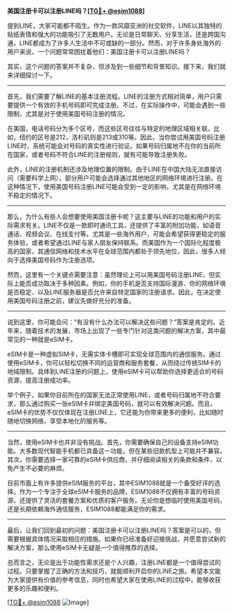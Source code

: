 **美国注册卡可以注册LINE吗？[[TG💪+ @esim1088](https://t.me/s/esim1088)]**

提到LINE，大家可能都不陌生。作为一款风靡亚洲的社交软件，LINE以其独特的贴纸表情和强大的功能吸引了无数用户。无论是日常聊天、分享生活，还是跨国沟通，LINE都成为了许多人生活中不可或缺的一部分。然而，对于许多身处海外的用户来说，一个问题常常困扰着他们：美国注册卡可以注册LINE吗？

其实，这个问题的答案并不复杂，但涉及到一些细节和背景知识。接下来，我们就来详细探讨一下。

---

首先，我们需要了解LINE的基本注册流程。LINE的注册方式相对简单，用户只需要提供一个有效的手机号码即可完成注册。不过，在实际操作中，可能会遇到一些限制，尤其是对于使用美国号码注册的情况。

在美国，电话号码分为多个区号，而这些区号往往与特定的地理区域相关联。比如，纽约的区号是212，洛杉矶则是213或310等。因此，当你尝试用美国号码注册LINE时，系统可能会对号码的真实性进行验证。如果号码归属地不在你的当前所在国家，或者号码不符合LINE的注册规则，就有可能导致注册失败。

此外，LINE的注册机制还涉及地理位置的限制。由于LINE在中国大陆无法直接访问（需要科学上网），部分用户可能会选择通过其他地区的网络环境进行注册。在这种情况下，使用美国号码注册LINE可能会受到一定的影响，尤其是在网络环境不稳定的情况下。

---

那么，为什么有些人会想要使用美国注册卡呢？这主要与LINE的功能和用户的实际需求有关。LINE不仅是一款即时通讯工具，还提供了丰富的附加功能，如语音通话、视频会议、在线支付等。尤其是一些海外用户，可能会希望获得更稳定的服务体验，或者希望通过LINE与家人朋友保持联系。而美国作为一个国际化程度极高的国家，其通信网络和技术水平在全球范围内都处于领先地位，因此，很多人倾向于选择美国号码作为注册选项。

然而，这里有一个关键点需要注意：虽然理论上可以用美国号码注册LINE，但实际上能否成功取决于多种因素。例如，你的手机是否支持国际漫游、你的网络环境是否稳定、以及LINE服务器是否允许来自特定国家的注册请求。因此，在决定使用美国号码注册之前，建议先做好充分的准备。

---

说到这里，你可能会问：“有没有什么办法可以解决这些问题？”答案是肯定的。近年来，随着技术的发展，市场上出现了一些专门针对这类问题的解决方案，其中最常见的一种就是eSIM卡。

eSIM卡是一种虚拟SIM卡，无需实体卡槽即可实现全球范围内的通信服务。通过使用eSIM卡，你可以轻松切换不同的运营商和服务套餐，从而绕过传统SIM卡的地域限制。具体到LINE注册的问题上，使用eSIM卡可以帮助你选择更适合的号码资源，提高注册成功率。

举个例子，如果你目前所在的国家无法正常使用LINE，或者号码归属地不符合要求，那么通过购买一张eSIM卡并绑定美国号码，就可以有效解决问题。而且，eSIM卡的优势不仅仅体现在注册LINE上，它还能为你带来更多的便利，比如随时随地切换网络、享受本地化的服务等。

---

当然，使用eSIM卡也并非没有挑战。首先，你需要确保自己的设备支持eSIM功能。大多数现代智能手机都已具备这一功能，但在某些旧款机型上可能并不兼容。其次，你需要选择一家可靠的eSIM卡供应商，并仔细阅读相关的条款和条件，以免产生不必要的麻烦。

目前市面上有许多提供eSIM服务的平台，其中ESIM1088就是一个备受好评的选择。作为一个专注于全球eSIM卡服务的品牌，ESIM1088不仅拥有丰富的号码资源，还提供了灵活的套餐方案和优质的客户服务。无论你是想临时使用美国号码，还是长期依赖海外通信服务，ESIM1088都能满足你的需求。

---

最后，让我们回到最初的问题：美国注册卡可以注册LINE吗？答案是可以的，但需要根据具体情况采取相应的措施。如果你已经准备好迎接挑战，并愿意尝试新的解决方案，那么使用eSIM卡无疑是一个值得推荐的选择。

总而言之，无论是出于功能性需求还是个人兴趣，注册LINE都是一个值得尝试的过程。只要掌握了正确的方法和技巧，就能顺利开启你的LINE之旅。希望本文能为大家提供有价值的参考信息，同时也希望大家在使用LINE的过程中，能够收获更多的乐趣和便利。

[[TG💪+ @esim1088](https://t.me/s/esim1088) ![Image](https://i.postimg.cc/4NQfJmqS/Snipaste-2025-05-13-00-14-12.png)]